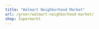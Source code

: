 ```yaml
---
title: "Walmart Neighborhood Market"
url: /greer/walmart-neighborhood-market/
shop: Supermarkt
---
```

